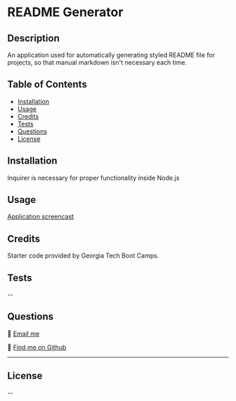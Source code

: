 # README Generator

## Description
An application used for automatically generating styled README file for projects, so that  manual markdown isn't necessary each time.

## Table of Contents
- [Installation](#installation)
- [Usage](#usage)
- [Credits](#credits)
- [Tests](#tests)
- [Questions](#questions)
- [License](#license)

## Installation
Inquirer is necessary for proper functionality inside Node.js

## Usage
[Application screencast](https://github.com/hr-ivey/readme-generator/blob/main/screencast.mp4)

## Credits
Starter code provided by Georgia Tech Boot Camps.

## Tests
--

## Questions
🌲 [Email me](mailto:haleyrivey@gmail.com)

🌲 [Find me on Github](https://github.com/hr-ivey)  

---
## License
--
